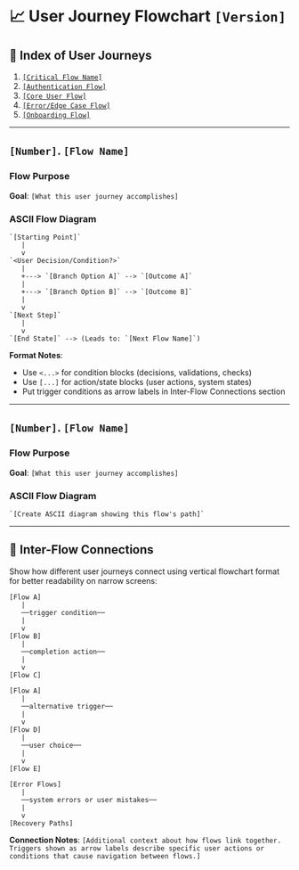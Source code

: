 # 📈 User Journey Flowchart `[Version]`

## 🧭 Index of User Journeys

1. [`[Critical Flow Name]`](#1-critical-flow-name)
2. [`[Authentication Flow]`](#2-authentication-flow)
3. [`[Core User Flow]`](#3-core-user-flow)
4. [`[Error/Edge Case Flow]`](#4-erroredge-case-flow)
5. [`[Onboarding Flow]`](#5-onboarding-flow)

---

## `[Number]`. `[Flow Name]`

### Flow Purpose
**Goal**: `[What this user journey accomplishes]`

### ASCII Flow Diagram

```
`[Starting Point]`
   |
   v
`<User Decision/Condition?>`
   |
   +---> `[Branch Option A]` --> `[Outcome A]`
   |
   +---> `[Branch Option B]` --> `[Outcome B]`
   |
   v
`[Next Step]`
   |
   v
`[End State]` --> (Leads to: `[Next Flow Name]`)
```

**Format Notes**: 
- Use `<...>` for condition blocks (decisions, validations, checks)
- Use `[...]` for action/state blocks (user actions, system states)
- Put trigger conditions as arrow labels in Inter-Flow Connections section

---

## `[Number]`. `[Flow Name]`

### Flow Purpose
**Goal**: `[What this user journey accomplishes]`

### ASCII Flow Diagram

```
`[Create ASCII diagram showing this flow's path]`
```

---

## 🔗 Inter-Flow Connections

Show how different user journeys connect using vertical flowchart format for better readability on narrow screens:

```
[Flow A]
   |
   ──trigger condition──
   |
   v
[Flow B]
   |
   ──completion action──
   |
   v
[Flow C]

[Flow A]
   |
   ──alternative trigger──
   |
   v
[Flow D]
   |
   ──user choice──
   |
   v
[Flow E]

[Error Flows]
   |
   ──system errors or user mistakes──
   |
   v
[Recovery Paths]
```

**Connection Notes**: `[Additional context about how flows link together. Triggers shown as arrow labels describe specific user actions or conditions that cause navigation between flows.]`